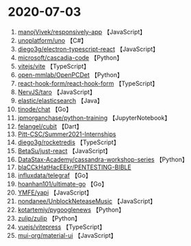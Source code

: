 # 2020-07-03

1. [manojVivek/responsively-app](https://github.com/manojVivek/responsively-app) 【JavaScript】
2. [unoplatform/uno](https://github.com/unoplatform/uno) 【C#】
3. [diego3g/electron-typescript-react](https://github.com/diego3g/electron-typescript-react) 【JavaScript】
4. [microsoft/cascadia-code](https://github.com/microsoft/cascadia-code) 【Python】
5. [vitejs/vite](https://github.com/vitejs/vite) 【TypeScript】
6. [open-mmlab/OpenPCDet](https://github.com/open-mmlab/OpenPCDet) 【Python】
7. [react-hook-form/react-hook-form](https://github.com/react-hook-form/react-hook-form) 【TypeScript】
8. [NervJS/taro](https://github.com/NervJS/taro) 【JavaScript】
9. [elastic/elasticsearch](https://github.com/elastic/elasticsearch) 【Java】
10. [tinode/chat](https://github.com/tinode/chat) 【Go】
11. [jpmorganchase/python-training](https://github.com/jpmorganchase/python-training) 【JupyterNotebook】
12. [felangel/cubit](https://github.com/felangel/cubit) 【Dart】
13. [Pitt-CSC/Summer2021-Internships](https://github.com/Pitt-CSC/Summer2021-Internships) 
14. [diego3g/rocketredis](https://github.com/diego3g/rocketredis) 【TypeScript】
15. [BetaSu/just-react](https://github.com/BetaSu/just-react) 【JavaScript】
16. [DataStax-Academy/cassandra-workshop-series](https://github.com/DataStax-Academy/cassandra-workshop-series) 【Python】
17. [blaCCkHatHacEEkr/PENTESTING-BIBLE](https://github.com/blaCCkHatHacEEkr/PENTESTING-BIBLE) 
18. [influxdata/telegraf](https://github.com/influxdata/telegraf) 【Go】
19. [hoanhan101/ultimate-go](https://github.com/hoanhan101/ultimate-go) 【Go】
20. [YMFE/yapi](https://github.com/YMFE/yapi) 【JavaScript】
21. [nondanee/UnblockNeteaseMusic](https://github.com/nondanee/UnblockNeteaseMusic) 【JavaScript】
22. [kotartemiy/pygooglenews](https://github.com/kotartemiy/pygooglenews) 【Python】
23. [zulip/zulip](https://github.com/zulip/zulip) 【Python】
24. [vuejs/vitepress](https://github.com/vuejs/vitepress) 【TypeScript】
25. [mui-org/material-ui](https://github.com/mui-org/material-ui) 【JavaScript】
